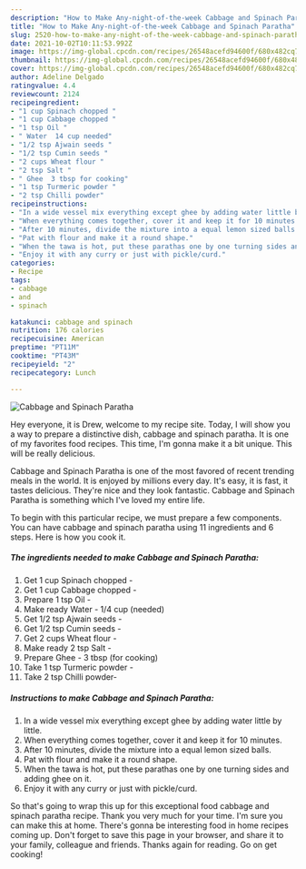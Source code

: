 ```yaml
---
description: "How to Make Any-night-of-the-week Cabbage and Spinach Paratha"
title: "How to Make Any-night-of-the-week Cabbage and Spinach Paratha"
slug: 2520-how-to-make-any-night-of-the-week-cabbage-and-spinach-paratha
date: 2021-10-02T10:11:53.992Z
image: https://img-global.cpcdn.com/recipes/26548acefd94600f/680x482cq70/cabbage-and-spinach-paratha-recipe-main-photo.jpg
thumbnail: https://img-global.cpcdn.com/recipes/26548acefd94600f/680x482cq70/cabbage-and-spinach-paratha-recipe-main-photo.jpg
cover: https://img-global.cpcdn.com/recipes/26548acefd94600f/680x482cq70/cabbage-and-spinach-paratha-recipe-main-photo.jpg
author: Adeline Delgado
ratingvalue: 4.4
reviewcount: 2124
recipeingredient:
- "1 cup Spinach chopped "
- "1 cup Cabbage chopped "
- "1 tsp Oil "
- " Water  14 cup needed"
- "1/2 tsp Ajwain seeds "
- "1/2 tsp Cumin seeds "
- "2 cups Wheat flour "
- "2 tsp Salt "
- " Ghee  3 tbsp for cooking"
- "1 tsp Turmeric powder "
- "2 tsp Chilli powder"
recipeinstructions:
- "In a wide vessel mix everything except ghee by adding water little by little."
- "When everything comes together, cover it and keep it for 10 minutes."
- "After 10 minutes, divide the mixture into a equal lemon sized balls."
- "Pat with flour and make it a round shape."
- "When the tawa is hot, put these parathas one by one turning sides and adding ghee on it."
- "Enjoy it with any curry or just with pickle/curd."
categories:
- Recipe
tags:
- cabbage
- and
- spinach

katakunci: cabbage and spinach 
nutrition: 176 calories
recipecuisine: American
preptime: "PT11M"
cooktime: "PT43M"
recipeyield: "2"
recipecategory: Lunch

---
```



![Cabbage and Spinach Paratha](https://img-global.cpcdn.com/recipes/26548acefd94600f/680x482cq70/cabbage-and-spinach-paratha-recipe-main-photo.jpg)

Hey everyone, it is Drew, welcome to my recipe site. Today, I will show you a way to prepare a distinctive dish, cabbage and spinach paratha. It is one of my favorites food recipes. This time, I'm gonna make it a bit unique. This will be really delicious.

Cabbage and Spinach Paratha is one of the most favored of recent trending meals in the world. It is enjoyed by millions every day. It's easy, it is fast, it tastes delicious. They're nice and they look fantastic. Cabbage and Spinach Paratha is something which I've loved my entire life.




To begin with this particular recipe, we must prepare a few components. You can have cabbage and spinach paratha using 11 ingredients and 6 steps. Here is how you cook it.

<!--inarticleads1-->

##### The ingredients needed to make Cabbage and Spinach Paratha:

1. Get 1 cup Spinach chopped -
1. Get 1 cup Cabbage chopped -
1. Prepare 1 tsp Oil -
1. Make ready  Water - 1/4 cup (needed)
1. Get 1/2 tsp Ajwain seeds -
1. Get 1/2 tsp Cumin seeds -
1. Get 2 cups Wheat flour -
1. Make ready 2 tsp Salt -
1. Prepare  Ghee - 3 tbsp (for cooking)
1. Take 1 tsp Turmeric powder -
1. Take 2 tsp Chilli powder-




<!--inarticleads2-->

##### Instructions to make Cabbage and Spinach Paratha:

1. In a wide vessel mix everything except ghee by adding water little by little.
1. When everything comes together, cover it and keep it for 10 minutes.
1. After 10 minutes, divide the mixture into a equal lemon sized balls.
1. Pat with flour and make it a round shape.
1. When the tawa is hot, put these parathas one by one turning sides and adding ghee on it.
1. Enjoy it with any curry or just with pickle/curd.




So that's going to wrap this up for this exceptional food cabbage and spinach paratha recipe. Thank you very much for your time. I'm sure you can make this at home. There's gonna be interesting food in home recipes coming up. Don't forget to save this page in your browser, and share it to your family, colleague and friends. Thanks again for reading. Go on get cooking!
